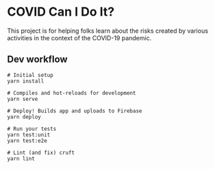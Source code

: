 # COVID Can I Do It?

This project is for helping folks learn about the risks created by various
activities in the context of the COVID-19 pandemic.

## Dev workflow
```
# Initial setup
yarn install

# Compiles and hot-reloads for development
yarn serve

# Deploy! Builds app and uploads to Firebase
yarn deploy

# Run your tests
yarn test:unit
yarn test:e2e

# Lint (and fix) cruft
yarn lint
```
